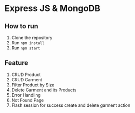 # Express JS & MongoDB

## How to run

1. Clone the repository
2. Run `npm install`
3. Run `npm start`

## Feature

1. CRUD Product
2. CRUD Garment
3. Filter Product by Size
4. Delete Garment and its Products
5. Error Handling
6. Not Found Page
7. Flash session for success create and delete garment action
